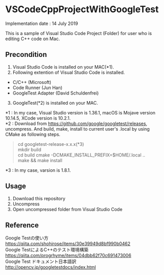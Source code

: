 # VSCodeCppProjectWithGoogleTest

Implementation date : 14 July 2019<br>

This is a sample of Visual Studio Code Project (Folder) for user who is editing C++ code on Mac.

## Precondition
1. Visual Studio Code is installed on your MAC(*1).
2. Following extention of Visual Studio Code is installed.
- C/C++ (Microsoft)
- Code Runner (Jun Han)
- GoogleTest Adapter (David Schuldenfrei)
3. GoogleTest(*2) is installed on your MAC.

*1 : In my case, Visual Studio version is 1.36.1, macOS is Mojave version 10.14.5, XCode version is 10.2.1.<br>
*2 : Download from https://github.com/google/googletest/releases, uncompress. And build, make, install to current user's .local by using CMake as following steps.

> cd googletest-release-x.x.x(*3)<br>
mkdir build<br>
cd build
cmake -DCMAKE_INSTALL_PREFIX=$HOME/.local ..<br>
make && make install<br>

*3 : In my case, varsion is 1.8.1.

## Usage
1. Download this repository
2. Uncompress
3. Open uncompressed folder from Visual Studio Code

## Reference
Google Testの使い方
https://qiita.com/shohirose/items/30e39949d8bf990b0462<br>
Google TestによるC++のテスト環境構築
https://qiita.com/progrhyme/items/04dbb62f70c691473006<br>
Google Test ドキュメント日本語訳
http://opencv.jp/googletestdocs/index.html<br>



